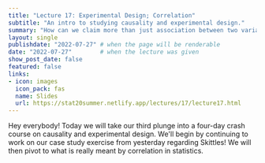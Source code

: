 ```yaml
---
title: "Lecture 17: Experimental Design; Correlation"
subtitle: "An intro to studying causality and experimental design."
summary: "How can we claim more than just association between two variables?"
layout: single
publishdate: "2022-07-27" # when the page will be renderable
date: "2022-07-27"        # when the lecture was given
show_post_date: false
featured: false
links:
- icon: images
  icon_pack: fas
  name: Slides
  url: https://stat20summer.netlify.app/lectures/17/lecture17.html
---
```


Hey everybody! Today we will take our third plunge into a four-day crash course on causality and experimental design. We'll begin by continuing to work on our case study exercise from yesterday regarding Skittles! We will then pivot to what is really meant by correlation in statistics.





